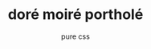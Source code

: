 ---
title: doré moiré portholé
subtitle: pure css
reference: porthole
layout: post
featured: false
design: 
version: 0.0.0
image: 
category: experiment
customJS:
description: >
---